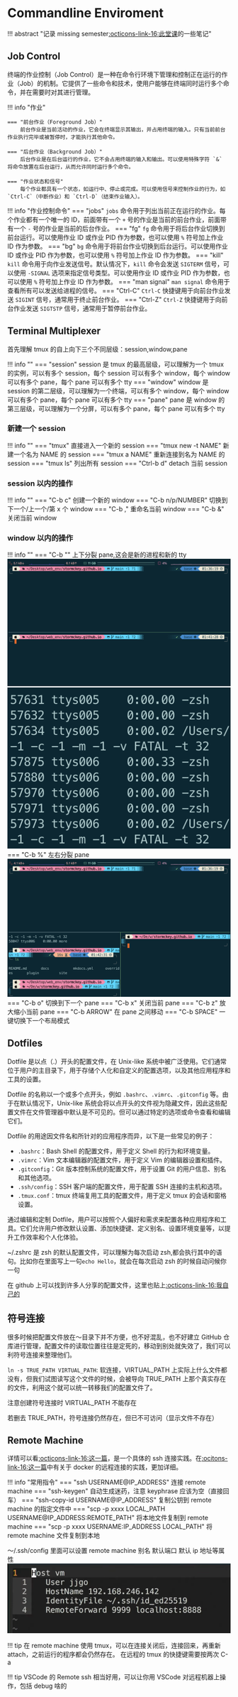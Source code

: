 # Commandline Enviroment

!!! abstract "记录 missing semester[:octicons-link-16:此堂课](https://missing-semester-cn.github.io/2020/command-line/)的一些笔记"

## Job Control

终端的作业控制（Job Control）是一种在命令行环境下管理和控制正在运行的作业（Job）的机制。它提供了一些命令和技术，使用户能够在终端同时运行多个命令，并在需要时对其进行管理。

!!! info "作业"

    === "前台作业（Foreground Job）"
        前台作业是当前活动的作业，它会在终端显示其输出，并占用终端的输入。只有当前前台作业执行完毕或被暂停时，才能执行其他命令。

    === "后台作业（Background Job）"
        后台作业是在后台运行的作业，它不会占用终端的输入和输出。可以使用特殊字符 `&` 将命令放置在后台运行，从而允许同时运行多个命令。

    === "作业状态和信号"
        每个作业都具有一个状态，如运行中、停止或完成。可以使用信号来控制作业的行为，如 `Ctrl-C`（中断作业）和 `Ctrl-D`（结束作业输入）。

!!! info "作业控制命令"
    === "jobs"
        `jobs` 命令用于列出当前正在运行的作业。每个作业都有一个唯一的 ID，前面带有一个 `+` 号的作业是当前的前台作业，前面带有一个 `-` 号的作业是当前的后台作业。
    === "fg"
        `fg` 命令用于将后台作业切换到前台运行。可以使用作业 ID 或作业 PID 作为参数，也可以使用 `%` 符号加上作业 ID 作为参数。
    === "bg"
        `bg` 命令用于将前台作业切换到后台运行。可以使用作业 ID 或作业 PID 作为参数，也可以使用 `%` 符号加上作业 ID 作为参数。
    === "kill"
        `kill` 命令用于向作业发送信号。默认情况下，`kill` 命令会发送 `SIGTERM` 信号，可以使用 `-SIGNAL` 选项来指定信号类型。可以使用作业 ID 或作业 PID 作为参数，也可以使用 `%` 符号加上作业 ID 作为参数。
    === "man signal"
        `man signal` 命令用于查看所有可以发送给进程的信号。
    === "Ctrl-C"
        `Ctrl-C` 快捷键用于向前台作业发送 `SIGINT` 信号，通常用于终止前台作业。
    === "Ctrl-Z"
        `Ctrl-Z` 快捷键用于向前台作业发送 `SIGTSTP` 信号，通常用于暂停前台作业。

## Terminal Multiplexer

首先理解 tmux 的自上向下三个不同层级：session,window,pane

!!! info ""
    === "session"
        session 是 tmux 的最高层级，可以理解为一个 tmux 的实例，可以有多个 session，每个 session 可以有多个 window，每个 window 可以有多个 pane，每个 pane 可以有多个 tty
    === "window"
        window 是 session 的第二层级，可以理解为一个终端，可以有多个 window，每个 window 可以有多个 pane，每个 pane 可以有多个 tty
    === "pane"
        pane 是 window 的第三层级，可以理解为一个分屏，可以有多个 pane，每个 pane 可以有多个 tty

### 新建一个 session

!!! info ""
    === "tmux"
        直接进入一个新的 session
    === "tmux new -t NAME"
        新建一个名为 NAME 的 session
    === "tmux a NAME"
        重新连接到名为 NAME 的 session
    === "tmux ls"
        列出所有 session
    === "Ctrl-b d"
        detach 当前 session

### session 以内的操作

!!! info ""
    === "C-b c"
        创建一个新的 window
    === "C-b n/p/NUMBER"
        切换到下一个/上一个/第 x 个 window
    === "C-b ,"
        重命名当前 window
    === "C-b &"
        关闭当前 window

### window 以内的操作

!!! info ""
    === "C-b \""
        上下分裂 pane,这会是新的进程和新的 tty
        ![](images/commandline_env/2023-03-27-01-41-57.png#pic)
        ![](images/commandline_env/2023-03-27-01-43-10.png#pic)
    === "C-b %"
        左右分裂 pane
        ![](images/commandline_env/2023-03-27-01-44-35.png#pic)
    === "C-b o"
        切换到下一个 pane
    === "C-b x"
        关闭当前 pane
    === "C-b z"
        放大缩小当前 pane
    === "C-b ARROW"
        在 pane 之间移动
    === "C-b SPACE"
        一键切换下一个布局模式

## Dotfiles

Dotfile 是以点（.）开头的配置文件，在 Unix-like 系统中被广泛使用。它们通常位于用户的主目录下，用于存储个人化和自定义的配置选项，以及其他应用程序和工具的设置。

Dotfile 的名称以一个或多个点开头，例如 `.bashrc`、`.vimrc`、`.gitconfig` 等。由于在默认情况下，Unix-like 系统会将以点开头的文件视为隐藏文件，因此这些配置文件在文件管理器中默认是不可见的。但可以通过特定的选项或命令查看和编辑它们。

Dotfile 的用途因文件名和所针对的应用程序而异，以下是一些常见的例子：

- `.bashrc`：Bash Shell 的配置文件，用于定义 Shell 的行为和环境变量。
- `.vimrc`：Vim 文本编辑器的配置文件，用于定义 Vim 的编辑器设置和插件。
- `.gitconfig`：Git 版本控制系统的配置文件，用于设置 Git 的用户信息、别名和其他选项。
- `.ssh/config`：SSH 客户端的配置文件，用于配置 SSH 连接的主机和选项。
- `.tmux.conf`：tmux 终端复用工具的配置文件，用于定义 tmux 的会话和窗格设置。

通过编辑和定制 Dotfile，用户可以按照个人偏好和需求来配置各种应用程序和工具。它们允许用户修改默认设置、添加快捷键、定义别名、设置环境变量等，以提升工作效率和个人化体验。

~/.zshrc 是 zsh 的默认配置文件，可以理解为每次启动 zsh,都会执行其中的语句。比如你在里面写上一句`echo Hello`，就会在每次启动 zsh 的时候自动问候你一句

在 github 上可以找到许多人分享的配置文件，这里也贴上[:octicons-link-16:我自己的](https://github.com/stormckey/dotfiles)

## 符号连接

很多时候把配置文件放在～目录下并不方便，也不好混乱，也不好建立 GitHub 仓库进行管理，配置文件的读取位置往往是定死的，移动到别处就失效了，我们可以利符号连接来整理他们。

`ln -s TRUE_PATH VIRTUAL_PATH`: 软连接，VIRTUAL_PATH 上实际上什么文件都没有，但我们试图读写这个文件的时候，会被导向 TRUE_PATH 上那个真实存在的文件，利用这个就可以统一转移我们的配置文件了。

注意创建符号连接时 VIRTUAL_PATH 不能存在

若删去 TRUE_PATH，符号连接仍然存在，但已不可访问（显示文件不存在）

## Remote Machine

详情可以看[:octicons-link-16:这一篇](https://stormckey.github.io/Blog/Environment/ssh_wsl/)，是一个具体的 ssh 连接实践。在[:ocitons-link-16:这一篇](http://stormckey.github.io/Blog/Minisql/docker_minisql/)中有关于 docker 的远程连接的实践，更加详细。

!!! info "常用指令"
    === "ssh USERNAME@IP_ADDRESS"
        连接 remote machine
    === "ssh-keygen"
        自动生成迷药，注意 keyphrase 应该为空（直接回车）
    === "ssh-copy-id USERNAME@IP_ADDRESS"
        复制公钥到 remote machine 的指定文件中
    === "scp -p xxxx LOCAL_PATH USERNAME@IP_ADDRESS:REMOTE_PATH"
        将本地文件复制到 remote machine
    === "scp -p xxxx USERNAME:IP_ADDRESS LOCAL_PATH"
        将 remote machine 文件复制到本地

～/.ssh/config 里面可以设置 remote machine 别名 默认端口 默认 ip 地址等属性
![](images/commandline_env/2023-03-27-02-36-41.png#pic)

!!! tip
    在 remote machine 使用 tmux，可以在连接关闭后，连接回来，再重新 attach，之前运行的程序都会仍然存在。
    在远程的 tmux 的快捷键需要按两次 C-a

!!! tip
    VSCode 的 Remote ssh 相当好用，可以让你用 VSCode 对远程机器上操作，包括 debug 啥的
